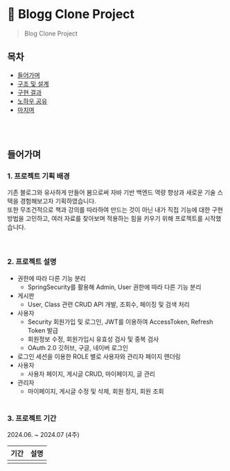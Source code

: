 # 📢 Blogg Clone Project

> Blog Clone Project

## 목차
- [들어가며](#들어가며)
- [구조 및 설계](#구조-및-설계)
- [구현 결과](#구현-결과)
- [노하우 공유](#노하우-공유)
- [마치며](#마치며)

<br><br>

## 들어가며
### 1. 프로젝트 기획 배경
기존 블로그와 유사하게 만들어 봄으로써 자바 기반 백엔드 역량 향상과 새로운 기술 스택을 경험해보고자 기획하였습니다. <br>
또한 무조건적으로 책과 강의를 따라하여 만드는 것이 아닌 내가 직접 기능에 대한 구현방법을 고민하고, 여러 자료를 찾아보며 적용하는 힘을 키우기 위해 프로젝트를 시작했습니다. <br>
<br> <br>

### 2. 프로젝트 설명
- 권한에 따라 다른 기능 분리
    - SpringSecurity를 활용해 Admin, User 권한에 따라 다른 기능 분리
- 게시판
     - User, Class 관련 CRUD API 개발, 조회수, 페이징 및 검색 처리
- 사용자
    -  Security 회원가입 및 로그인, JWT를 이용하여 AccessToken, Refresh Token 발급
    -  회원정보 수정, 회원가입시 유효성 검사 및 중복 검사
    -  OAuth 2.0 깃허브, 구글, 네이버 로그인
- 로그인 세션을 이용한 ROLE 별로 사용자와 관리자 페이지 렌더링
- 사용자
    - 사용자 페이지, 게시글 CRUD, 마이페이지, 글 관리
- 관리자
    - 마이페이지, 게시글 수정 및 삭제, 회원 정지, 회원 조회
<br><br>
 
### 3. 프로젝트 기간

2024.06. ~ 2024.07 (4주)

| 기간                | 설명                                                         |
| ------------------- | ------------------------------------------------------------ |
|        |  |

<!-- 기능 추가 // AWS배포, AWS S3에 이미지 저장 기능 구현 -->
